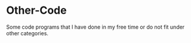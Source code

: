 # Other-Code
Some code programs that I have done in my free time or do not fit under other categories.

